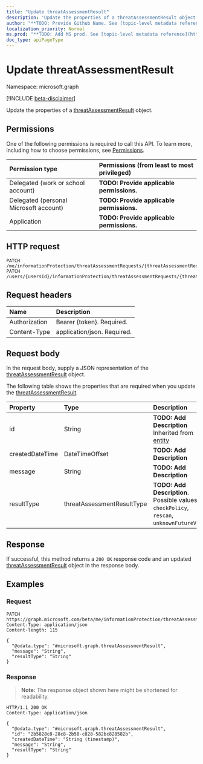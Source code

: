 ```yaml
---
title: "Update threatAssessmentResult"
description: "Update the properties of a threatAssessmentResult object."
author: "**TODO: Provide Github Name. See [topic-level metadata reference](https://msgo.azurewebsites.net/add/document/guidelines/metadata.html#topic-level-metadata)**"
localization_priority: Normal
ms.prod: "**TODO: Add MS prod. See [topic-level metadata reference](https://msgo.azurewebsites.net/add/document/guidelines/metadata.html#topic-level-metadata)**"
doc_type: apiPageType
---
```


# Update threatAssessmentResult
Namespace: microsoft.graph

[!INCLUDE [beta-disclaimer](../../includes/beta-disclaimer.md)]

Update the properties of a [threatAssessmentResult](../resources/threatassessmentresult.md) object.

## Permissions
One of the following permissions is required to call this API. To learn more, including how to choose permissions, see [Permissions](/graph/permissions-reference).

|Permission type|Permissions (from least to most privileged)|
|:---|:---|
|Delegated (work or school account)|**TODO: Provide applicable permissions.**|
|Delegated (personal Microsoft account)|**TODO: Provide applicable permissions.**|
|Application|**TODO: Provide applicable permissions.**|

## HTTP request

<!-- {
  "blockType": "ignored"
}
-->
``` http
PATCH /me/informationProtection/threatAssessmentRequests/{threatAssessmentRequestId}/results/{threatAssessmentResultId}
PATCH /users/{usersId}/informationProtection/threatAssessmentRequests/{threatAssessmentRequestId}/results/{threatAssessmentResultId}
```

## Request headers
|Name|Description|
|:---|:---|
|Authorization|Bearer {token}. Required.|
|Content-Type|application/json. Required.|

## Request body
In the request body, supply a JSON representation of the [threatAssessmentResult](../resources/threatassessmentresult.md) object.

The following table shows the properties that are required when you update the [threatAssessmentResult](../resources/threatassessmentresult.md).

|Property|Type|Description|
|:---|:---|:---|
|id|String|**TODO: Add Description** Inherited from [entity](../resources/entity.md)|
|createdDateTime|DateTimeOffset|**TODO: Add Description**|
|message|String|**TODO: Add Description**|
|resultType|threatAssessmentResultType|**TODO: Add Description**. Possible values are: `checkPolicy`, `rescan`, `unknownFutureValue`.|



## Response

If successful, this method returns a `200 OK` response code and an updated [threatAssessmentResult](../resources/threatassessmentresult.md) object in the response body.

## Examples

### Request
<!-- {
  "blockType": "request",
  "name": "update_threatassessmentresult"
}
-->
``` http
PATCH https://graph.microsoft.com/beta/me/informationProtection/threatAssessmentRequests/{threatAssessmentRequestId}/results/{threatAssessmentResultId}
Content-Type: application/json
Content-length: 115

{
  "@odata.type": "#microsoft.graph.threatAssessmentResult",
  "message": "String",
  "resultType": "String"
}
```


### Response
>**Note:** The response object shown here might be shortened for readability.
<!-- {
  "blockType": "response",
  "truncated": true
}
-->
``` http
HTTP/1.1 200 OK
Content-Type: application/json

{
  "@odata.type": "#microsoft.graph.threatAssessmentResult",
  "id": "2b5828c8-28c8-2b58-c828-582bc828582b",
  "createdDateTime": "String (timestamp)",
  "message": "String",
  "resultType": "String"
}
```

